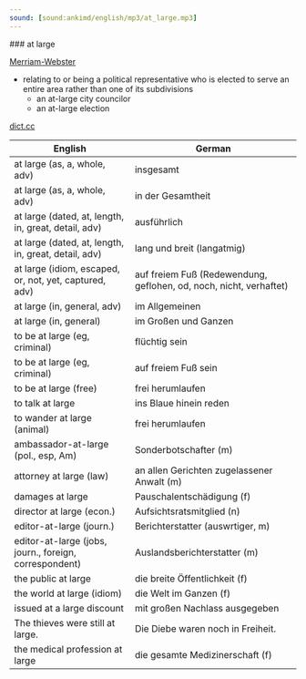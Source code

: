 ```yaml
---
sound: [sound:ankimd/english/mp3/at_large.mp3]
---
```


\### at large

[Merriam-Webster](https://www.merriam-webster.com/dictionary/at+large)

- relating to or being a political representative who is elected to serve an entire area rather than one of its subdivisions
    - an at-large city councilor
    - an at-large election

[dict.cc](https://www.dict.cc/at+large)

| English        | German       |
| -------------- | ------------ |
| at large (as, a, whole, adv) | insgesamt |
| at large (as, a, whole, adv) | in der Gesamtheit |
| at large (dated, at, length, in, great, detail, adv) | ausführlich |
| at large (dated, at, length, in, great, detail, adv) | lang und breit (langatmig) |
| at large (idiom, escaped, or, not, yet, captured, adv) | auf freiem Fuß (Redewendung, geflohen, od, noch, nicht, verhaftet) |
| at large (in, general, adv) | im Allgemeinen |
| at large (in, general) | im Großen und Ganzen |
| to be at large (eg, criminal) | flüchtig sein |
| to be at large (eg, criminal) | auf freiem Fuß sein |
| to be at large (free) | frei herumlaufen |
| to talk at large | ins Blaue hinein reden |
| to wander at large (animal) | frei herumlaufen |
| ambassador-at-large (pol., esp, Am) | Sonderbotschafter (m) |
| attorney at large (law) | an allen Gerichten zugelassener Anwalt (m) |
| damages at large | Pauschalentschädigung (f) |
| director at large (econ.) | Aufsichtsratsmitglied (n) |
| editor-at-large (journ.) | Berichterstatter (auswrtiger, m) |
| editor-at-large (jobs, journ., foreign, correspondent) | Auslandsberichterstatter (m) |
| the public at large | die breite Öffentlichkeit (f) |
| the world at large (idiom) | die Welt im Ganzen (f) |
| issued at a large discount | mit großen Nachlass ausgegeben |
| The thieves were still at large. | Die Diebe waren noch in Freiheit. |
| the medical profession at large | die gesamte Medizinerschaft (f) |
